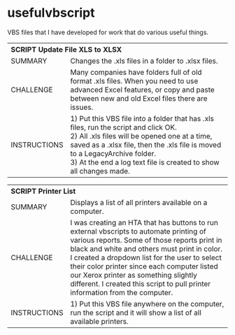 # usefulvbscript

VBS files that I have developed for work that do various useful things.

<table>
  <th colspan="2" align="left">SCRIPT Update File XLS to XLSX</th>
  <tr>
    <td>SUMMARY</td><td>Changes the .xls files in a folder to .xlsx files.</td>
  </tr>
  <tr>
    <td>CHALLENGE</td>
    <td>Many companies have folders full of old format .xls files. When you need to use advanced Excel features, or copy and paste between new and old Excel files there are issues.</td>
  </tr>
  <tr>
    <td>INSTRUCTIONS</td>
          <td>
            1) Put this VBS file into a folder that has .xls files, run the script and click OK.
            <br>2) All .xls files will be opened one at a time, saved as a .xlsx file, then the .xls file is moved to a LegacyArchive folder.
            <br>3) At the end a log text file is created to show all changes made.
          </td></tr>
</table>

<table>
  <th colspan="2" align="left">SCRIPT Printer List</th>
  <tr>
    <td>SUMMARY</td>
    <td>Displays a list of all printers available on a computer.</td>
  </tr>
  <tr>
    <td>CHALLENGE</td>
    <td>I was creating an HTA that has buttons to run external vbscripts to automate printing of various reports. Some of those reports print in black and white and others must print in color. I created a dropdown list for the user to select their color printer since each computer listed our Xerox printer as something slightly different. I created this script to pull printer information from the computer.</td>
  </tr>
  <tr>
    <td>INSTRUCTIONS</td>
    <td>
      1) Put this VBS file anywhere on the computer, run the script and it will show a list of all available printers.
    </td></tr>
</table>
